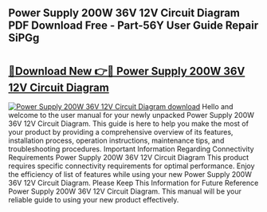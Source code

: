 ## Power Supply 200W 36V 12V Circuit Diagram PDF Download Free - Part-56Y User Guide Repair SiPGg

# <h2><a href="http://dfrmlkp.blite.top/?on=Power+Supply+200W+36V+12V+Circuit+Diagram">🔗Download New 👉🔴 Power Supply 200W 36V 12V Circuit Diagram</a></h2>

[![Power Supply 200W 36V 12V Circuit Diagram download](https://i.imgur.com/lujVjoI.png)](http://dfrmlkp.blite.top/?on=Power+Supply+200W+36V+12V+Circuit+Diagram)
Hello and welcome to the user manual for your newly unpacked Power Supply 200W 36V 12V Circuit Diagram. This guide is here to help you make the most of your product by providing a comprehensive overview of its features, installation process, operation instructions, maintenance tips, and troubleshooting procedures. Important Information Regarding Connectivity Requirements Power Supply 200W 36V 12V Circuit Diagram This product requires specific connectivity requirements for optimal performance. Enjoy the efficiency of list of features while using your new Power Supply 200W 36V 12V Circuit Diagram. Please Keep This Information for Future Reference Power Supply 200W 36V 12V Circuit Diagram. This manual will be your reliable guide to using your new product effectively.
